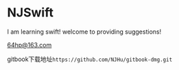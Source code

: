 # NJSwift
I am learning swift!
welcome to providing suggestions!

64hp@163.com

gitbook下载地址`https://github.com/NJHu/gitbook-dmg.git`
